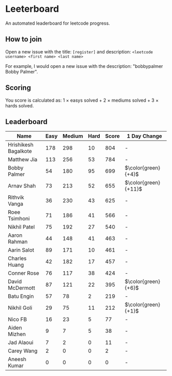 # Leeterboard

An automated leaderboard for leetcode progress.

## How to join

Open a new issue with the title: `[register]` and description:
`<leetcode username> <first name> <last name>`

For example, I would open a new issue with the description: "bobbypalmer Bobby Palmer".

## Scoring

You score is calculated as:
1 $\times$ easys solved + 2 $\times$ mediums solved + 3 $\times$ hards solved.

## Leaderboard
| Name | Easy | Medium | Hard | Score | 1 Day Change |
| --- | --- | --- | --- | --- | --- |
| Hrishikesh Bagalkote | 178 | 298 | 10 | 804 | - |
| Matthew Jia | 113 | 256 | 53 | 784 | - |
| Bobby Palmer | 54 | 180 | 95 | 699 | $\color{green}{+4}$ |
| Arnav Shah | 73 | 213 | 52 | 655 | $\color{green}{+11}$ |
| Rithvik Vanga | 36 | 230 | 43 | 625 | - |
| Roee Tsimhoni | 71 | 186 | 41 | 566 | - |
| Nikhil Patel | 75 | 192 | 27 | 540 | - |
| Aaron Rahman | 44 | 148 | 41 | 463 | - |
| Aarin Salot | 89 | 171 | 10 | 461 | - |
| Charles Huang | 42 | 182 | 17 | 457 | - |
| Conner Rose | 76 | 117 | 38 | 424 | - |
| David McDermott | 87 | 121 | 22 | 395 | $\color{green}{+6}$ |
| Batu Engin | 57 | 78 | 2 | 219 | - |
| Nikhil Goli | 29 | 75 | 11 | 212 | $\color{green}{+1}$ |
| Nico FB | 16 | 23 | 5 | 77 | - |
| Aiden Mizhen | 9 | 7 | 5 | 38 | - |
| Jad Alaoui | 7 | 2 | 0 | 11 | - |
| Carey Wang | 2 | 0 | 0 | 2 | - |
| Aneesh Kumar | 0 | 0 | 0 | 0 | - |
